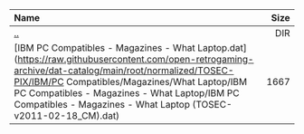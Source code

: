 |Name|Size|
|:---|---:|
|[..](../index.html)|DIR|
|[IBM PC Compatibles - Magazines - What Laptop.dat](https://raw.githubusercontent.com/open-retrogaming-archive/dat-catalog/main/root/normalized/TOSEC-PIX/IBM/PC Compatibles/Magazines/What Laptop/IBM PC Compatibles - Magazines - What Laptop/IBM PC Compatibles - Magazines - What Laptop (TOSEC-v2011-02-18_CM).dat)|1667|
